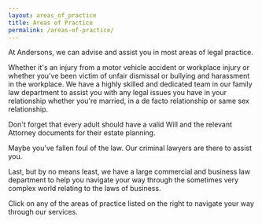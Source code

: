 ```yaml
---
layout: areas_of_practice
title: Areas of Practice
permalink: /areas-of-practice/
---
```


At Andersons, we can advise and assist you in most areas of legal practice.

Whether it's an injury from a motor vehicle accident or workplace injury or whether you've been victim of unfair dismissal or bullying and harassment in the workplace. We have a highly skilled and dedicated team in our family law department to assist you with any legal issues you have in your relationship whether you're married, in a de facto relationship or same sex relationship.

Don't forget that every adult should have a valid Will and the relevant Attorney documents for their estate planning.

Maybe you've fallen foul of the law.  Our criminal lawyers are there to assist you.

Last, but by no means least, we have a large commercial and business law department to help you navigate your way through the sometimes very complex world relating to the laws of business.

Click on any of the areas of practice listed on the right to navigate your way through our services.
